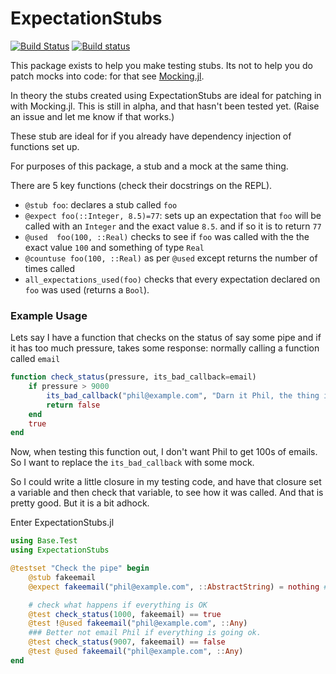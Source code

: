 # ExpectationStubs
[![Build Status](https://travis-ci.org/oxinabox/ExpectationStubs.jl.svg?branch=master)](https://travis-ci.org/oxinabox/ExpectationStubs.jl)
[![Build status](https://ci.appveyor.com/api/projects/status/46sjp95g6xy9wwt1/branch/master?svg=true)](https://ci.appveyor.com/project/oxinabox/expectationstubs-jl/branch/master)





This package exists to help you make testing stubs.
Its not to help you do patch mocks into code:
for that see [Mocking.jl](https://github.com/invenia/Mocking.jl).

In theory the stubs created using ExpectationStubs
are ideal for patching in with Mocking.jl.
This is still in alpha, and that hasn't been tested yet.
(Raise an issue and let me know if that works.)

These stub are ideal for if you already have dependency injection of functions set up.

For purposes of this package, a stub and a mock at the same thing.


There are 5 key functions (check their docstrings on the REPL).

 - `@stub foo`: declares a stub called `foo`
 - `@expect foo(::Integer, 8.5)=77`: sets up an expectation that `foo` will be called with an `Integer` and the exact value `8.5`. and if so it is to return `77`
 - `@used  foo(100, ::Real)` checks to see if `foo` was called with the the exact value `100` and something of type `Real`
 - `@countuse foo(100, ::Real)` as per `@used` except returns the number of times called
 - `all_expectations_used(foo)` checks that every expectation declared on `foo` was used (returns a `Bool`).

### Example Usage

Lets say I have a function that checks on the status of say some pipe
and if it has too much pressure, takes some response:
normally calling a function called `email`


```julia
function check_status(pressure, its_bad_callback=email)
    if pressure > 9000
        its_bad_callback("phil@example.com", "Darn it Phil, the thing is gonna blow")
        return false
    end
    true
end
```

Now, when testing this function out, I don't want Phil to get 100s of emails.
So I want to replace the `its_bad_callback` with some mock.

So I could write a little closure in my testing code,
and have that closure set a variable and then check that variable,
to see how it was called.
And that is pretty good.
But it is a bit adhock.

Enter ExpectationStubs.jl

```julia
using Base.Test
using ExpectationStubs

@testset "Check the pipe" begin
    @stub fakeemail
    @expect fakeemail("phil@example.com", ::AbstractString) = nothing # no return

    # check what happens if everything is OK
    @test check_status(1000, fakeemail) == true
    @test !@used fakeemail("phil@example.com", ::Any)
    ### Better not email Phil if everything is going ok.
    @test check_status(9007, fakeemail) == false
    @test @used fakeemail("phil@example.com", ::Any)
end
```
